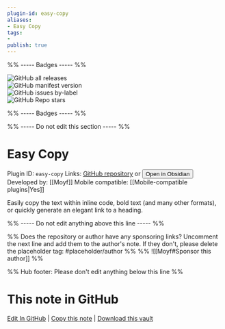 ```yaml
---
plugin-id: easy-copy
aliases:
- Easy Copy
tags: 
- 
publish: true
---
```


%% ----- Badges ----- %%

![GitHub all releases](https://img.shields.io/github/downloads/Moyf/easy-copy/total?color=573E7A&logo=github&style=for-the-badge)   
![GitHub manifest version](https://img.shields.io/github/manifest-json/v/Moyf/easy-copy?color=573E7A&logo=github&style=for-the-badge)   
![GitHub issues by-label](https://img.shields.io/github/issues/Moyf/easy-copy/help%20wanted?color=573E7A&logo=github&style=for-the-badge)   
![GitHub Repo stars](https://img.shields.io/github/stars/Moyf/easy-copy?color=573E7A&logo=github&style=for-the-badge)

%% ----- Badges ----- %%

%% ----- Do not edit this section ----- %%

# Easy Copy

Plugin ID: `easy-copy`
Links: [GitHub repository](https://github.com/Moyf/easy-copy) or [<button id=HH>Open in Obsidian</button>](obsidian://show-plugin?id=easy-copy)
Developed by: [[Moyf]]
Mobile compatible: [[Mobile-compatible plugins|Yes]]

Easily copy the text within inline code, bold text (and many other formats), or quickly generate an elegant link to a heading.

%% ----- Do not edit anything above this line ----- %% 

%% Does the repository or author have any sponsoring links? Uncomment the next line and add them to the author's note. If they don't, please delete the placeholder tag: #placeholder/author %%
%% ![[Moyf#Sponsor this author]] %%

%% Hub footer: Please don't edit anything below this line %%

# This note in GitHub

<span class="git-footer">[Edit In GitHub](https://github.dev/obsidian-community/obsidian-hub/blob/main/02%20-%20Community%20Expansions/02.05%20All%20Community%20Expansions/Plugins/easy-copy.md "git-hub-edit-note") | [Copy this note](https://raw.githubusercontent.com/obsidian-community/obsidian-hub/main/02%20-%20Community%20Expansions/02.05%20All%20Community%20Expansions/Plugins/easy-copy.md "git-hub-copy-note") | [Download this vault](https://github.com/obsidian-community/obsidian-hub/archive/refs/heads/main.zip "git-hub-download-vault") </span>
